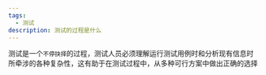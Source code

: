 ```yaml
---
tags:
  - 测试
description: 测试的过程是什么
---
```

测试是一个`不停抉择`的过程，测试人员必须理解运行测试用例时和分析现有信息时所牵涉的各种复杂性，这有助于在测试过程中，从多种可行方案中做出正确的选择